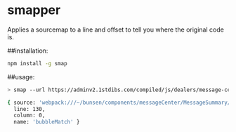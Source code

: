 # smapper
Applies a sourcemap to a line and offset to tell you where the original code is.

##installation:
```sh
npm install -g smap
```

##usage:
```bash
> smap --url https://adminv2.1stdibs.com/compiled/js/dealers/message-center.js --line 2 --column 19402 

{ source: 'webpack:///~/bunsen/components/messageCenter/MessageSummary/MessageSummary-view.js?3b3e',
  line: 130,
  column: 0,
  name: 'bubbleMatch' }
```
